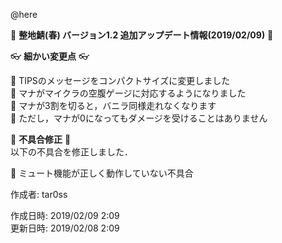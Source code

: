 @here 

:cherry_blossom:  **__整地鯖(春) バージョン1.2 追加アップデート情報(2019/02/09)__** :cherry_blossom:  



:eyeglasses: **__細かい変更点__** :eyeglasses:    

:diamond_shape_with_a_dot_inside: TIPSのメッセージをコンパクトサイズに変更しました  
:diamond_shape_with_a_dot_inside: マナがマイクラの空腹ゲージに対応するようになりました  
:diamond_shape_with_a_dot_inside: マナが3割を切ると，バニラ同様走れなくなります  
:diamond_shape_with_a_dot_inside: ただし，マナが0になってもダメージを受けることはありません  


:bow: **__不具合修正__** :bow:   
以下の不具合を修正しました．  

:diamond_shape_with_a_dot_inside: ミュート機能が正しく動作していない不具合   


作成者: tar0ss  

作成日時: 2019/02/09 2:09  
更新日時: 2019/02/08 2:09
